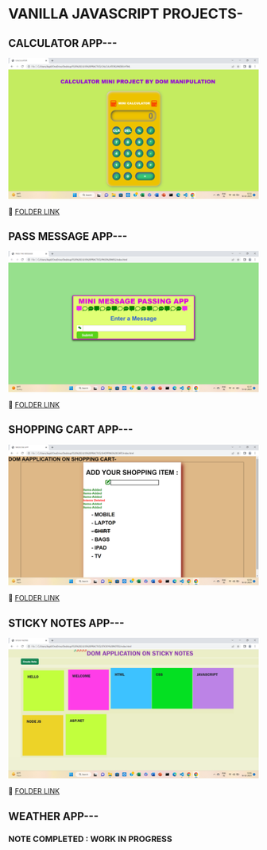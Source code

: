 # VANILLA JAVASCRIPT PROJECTS-

## CALCULATOR APP---

![IMG1](./CALCULATOR2/Screenshot%20(261).png)


:file_folder: [FOLDER LINK](https://github.com/kapilsarkar/FSJS2.0/tree/main/JS%20PRACTICE/CALCULATOR2)

## PASS MESSAGE APP---

![IMG2](./PASS%20MSG/MINIMSG.png)

:file_folder: [FOLDER LINK](https://github.com/kapilsarkar/FSJS2.0/tree/main/JS%20PRACTICE/PASS%20MSG)

## SHOPPING CART APP---


![IMG3](./SHOPPING%20CART/Screenshot%20(262).png)


:file_folder: [FOLDER LINK](https://github.com/kapilsarkar/FSJS2.0/tree/main/JS%20PRACTICE/SHOPPING%20CART)


## STICKY NOTES APP---

![IMG4](./STICKY%20NOTES/Screenshot%20(263).png)

:file_folder: [FOLDER LINK](https://github.com/kapilsarkar/FSJS2.0/tree/main/JS%20PRACTICE/STICKY%20NOTES)

## WEATHER APP---

### NOTE COMPLETED : WORK IN PROGRESS










